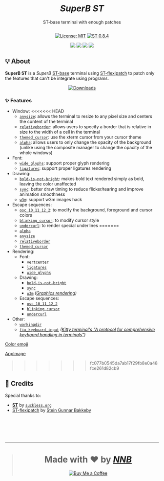 <h1 align="center"><i>SuperB ST</i></h1>
<p align="center">ST-base terminal with enough patches</p>
<p align="center"><img src=""></p>
<p align="center"><a href="https://github.com/NNBnh/superbst/blob/main/LICENSE"><img src="https://img.shields.io/badge/license-mit--1.1-%23F7CA88.svg?labelColor=585858&style=for-the-badge&logoColor=FFFFFF" alt="License: MIT"></a> <a href="https://st.suckless.org"><img src="https://img.shields.io/badge/st-0.8.4-%23F7CA88.svg?labelColor=585858&style=for-the-badge&logoColor=FFFFFF" alt="ST 0.8.4"></a></p>
<p align="center"><a href="https://github.com/NNBnh/superbst/watchers"><img src="https://img.shields.io/github/watchers/NNBnh/superbst?labelColor=585858&color=F7CA88&style=flat-square"></a> <a href="https://github.com/NNBnh/superbst/stargazers"><img src="https://img.shields.io/github/stars/NNBnh/superbst?labelColor=585858&color=F7CA88&style=flat-square"></a> <a href="https://github.com/NNBnh/superbst/network/members"><img src="https://img.shields.io/github/forks/NNBnh/superbst?labelColor=585858&color=F7CA88&style=flat-square"></a> <a href="https://github.com/NNBnh/superbst/issues"><img src="https://img.shields.io/github/issues/NNBnh/superbst?labelColor=585858&color=F7CA88&style=flat-square"></a></p>

## 💡 About
**SuperB ST** is a *SuperB* [ST-base](https://st.suckless.org) terminal using [ST-flexipatch](https://github.com/bakkeby/st-flexipatch) to patch only the features that can't be integrate using programs.

<p align="center"><a href="https://github.com/NNBnh/superbst/releases"><img src="https://img.shields.io/badge/downloads-%23F7CA88.svg?style=for-the-badge&logoColor=FFFFFF" alt="Downloads"></a></p>

### ✨ Features
- Window:
<<<<<<< HEAD
  - [`anysize`](https://st.suckless.org/patches/anysize): allows the terminal to resize to any pixel size and centers the content of the terminal
  - [`relativeborder`](https://st.suckless.org/patches/relativeborder): allows users to specify a border that is relative in size to the width of a cell in the terminal
  - [`themed_cursor`](https://st.suckless.org/patches/themed_cursor): use the xterm cursor from your cursor theme
  - [`alpha`](https://st.suckless.org/patches/alpha): allows users to only change the opacity of the background (unlike using the composite manager to change the opacity of the whole windows)
- Font:
  - [`wide_glyphs`](https://www.reddit.com/r/suckless/comments/jt90ai/update_support_for_proper_glyph_rendering_in_st): support proper glyph rendering
  - [`ligatures`](https://st.suckless.org/patches/ligatures): support proper ligatures rendering
- Drawing:
  - [`bold-is-not-bright`](https://st.suckless.org/patches/bold-is-not-bright): makes bold text rendered simply as bold, leaving the color unaffected
  - [`sync`](https://st.suckless.org/patches/sync): better draw timing to reduce flicker/tearing and improve animation smoothness
  - [`w3m`](https://st.suckless.org/patches/w3m): support w3m images hack
- Escape sequences:
  - [`osc_10_11_12_2`](https://st.suckless.org/patches/osc_10_11_12_2): to modify the background, foreground and cursor colors
  - [`blinking_cursor`](https://st.suckless.org/patches/blinking_cursor): to modify cursor style
  - [`undercurl`](https://st.suckless.org/patches/undercurl): to render special underlines
=======
  - [`alpha`](https://st.suckless.org/patches/alpha)
  - [`anysize`](https://st.suckless.org/patches/anysize)
  - [`relativeborder`](https://st.suckless.org/patches/relativeborder)
  - [`themed_cursor`](https://st.suckless.org/patches/themed_cursor)
- Rendering:
  - Font:
    - [`vertcenter`](https://st.suckless.org/patches/vertcenter)
    - [`ligatures`](https://st.suckless.org/patches/ligatures)
    - [`wide_glyphs`](https://www.reddit.com/r/suckless/comments/jt90ai/update_support_for_proper_glyph_rendering_in_st)
  - Drawing:
    - [`bold-is-not-bright`](https://st.suckless.org/patches/bold-is-not-bright)
    - [`sync`](https://st.suckless.org/patches/sync)
    - [`w3m`](https://st.suckless.org/patches/w3m) *([Graphics rendering](https://sw.kovidgoyal.net/kitty/graphics-protocol.html))*
  - Escape sequences:
    - [`osc_10_11_12_2`](https://st.suckless.org/patches/osc_10_11_12_2)
    - [`blinking_cursor`](https://st.suckless.org/patches/blinking_cursor)
    - [`undercurl`](https://st.suckless.org/patches/undercurl)
- Other:
  - [`workingdir`](https://st.suckless.org/patches/workingdir)
  - [`fix_keyboard_input`](https://st.suckless.org/patches/fix_keyboard_input) *([Kitty terminal's "A protocol for comprehensive keyboard handling in terminals"](https://sw.kovidgoyal.net/kitty/keyboard-protocol.html))*

[Color emoji](https://gitlab.freedesktop.org/xorg/lib/libxft/-/merge_requests/1)

[AppImage](https://appimage.github.io/appimagetool)
>>>>>>> fc077b0545da7ab17f29fb8e0a48fce261d82cb9

## 💌 Credits
Special thanks to:
- [**ST**](https://st.suckless.org) by [`suckless.org`](https://suckless.org)
- [ST-flexipatch](https://github.com/bakkeby/st-flexipatch) by [Stein Gunnar Bakkeby](https://github.com/bakkeby)

<br><br><br><br>

---

> <h1 align="center">Made with ❤️ by <a href="https://github.com/NNBnh"><i>NNB</i></a></h1>
>
> <p align="center"><a href="https://www.buymeacoffee.com/nnbnh"><img src="https://img.shields.io/badge/buy_me_a_coffee%20-%23F7CA88.svg?logo=buy-me-a-coffee&logoColor=333333&style=for-the-badge" alt="Buy Me a Coffee"></p>
